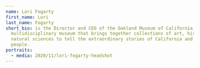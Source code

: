 ```yaml
---
name: Lori Fogarty
first_name: Lori
last_name: Fogarty
short_bio: is the Director and CEO of the Oakland Museum of California, a
  multidisciplinary museum that brings together collections of art, history, and
  natural sciences to tell the extraordinary stories of California and its
  people.
portraits:
  - media: 2020/11/lori-fogarty-headshot
---
```

